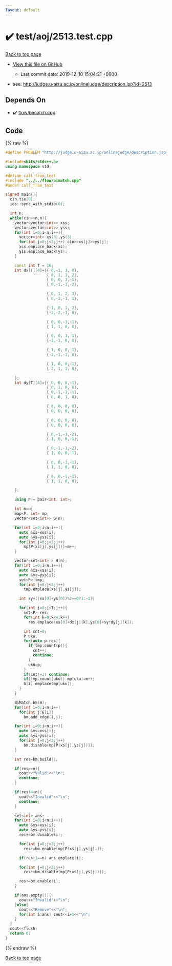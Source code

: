 ```yaml
---
layout: default
---
```


<!-- mathjax config similar to math.stackexchange -->
<script type="text/javascript" async
  src="https://cdnjs.cloudflare.com/ajax/libs/mathjax/2.7.5/MathJax.js?config=TeX-MML-AM_CHTML">
</script>
<script type="text/x-mathjax-config">
  MathJax.Hub.Config({
    TeX: { equationNumbers: { autoNumber: "AMS" }},
    tex2jax: {
      inlineMath: [ ['$','$'] ],
      processEscapes: true
    },
    "HTML-CSS": { matchFontHeight: false },
    displayAlign: "left",
    displayIndent: "2em"
  });
</script>

<script type="text/javascript" src="https://cdnjs.cloudflare.com/ajax/libs/jquery/3.4.1/jquery.min.js"></script>
<script src="https://cdn.jsdelivr.net/npm/jquery-balloon-js@1.1.2/jquery.balloon.min.js" integrity="sha256-ZEYs9VrgAeNuPvs15E39OsyOJaIkXEEt10fzxJ20+2I=" crossorigin="anonymous"></script>
<script type="text/javascript" src="../../../assets/js/copy-button.js"></script>
<link rel="stylesheet" href="../../../assets/css/copy-button.css" />


# :heavy_check_mark: test/aoj/2513.test.cpp
<a href="../../../index.html">Back to top page</a>

* <a href="{{ site.github.repository_url }}/blob/master/test/aoj/2513.test.cpp">View this file on GitHub</a>
    - Last commit date: 2019-12-10 15:04:21 +0900


* see: <a href="http://judge.u-aizu.ac.jp/onlinejudge/description.jsp?id=2513">http://judge.u-aizu.ac.jp/onlinejudge/description.jsp?id=2513</a>


## Depends On
* :heavy_check_mark: <a href="../../../library/flow/bimatch.cpp.html">flow/bimatch.cpp</a>


## Code
{% raw %}
```cpp
#define PROBLEM "http://judge.u-aizu.ac.jp/onlinejudge/description.jsp?id=2513"

#include<bits/stdc++.h>
using namespace std;

#define call_from_test
#include "../../flow/bimatch.cpp"
#undef call_from_test

signed main(){
  cin.tie(0);
  ios::sync_with_stdio(0);

  int n;
  while(cin>>n,n){
    vector<vector<int>> xss;
    vector<vector<int>> yss;
    for(int i=0;i<n;i++){
      vector<int> xs(3),ys(3);
      for(int j=0;j<3;j++) cin>>xs[j]>>ys[j];
      xss.emplace_back(xs);
      yss.emplace_back(ys);
    }

    const int T = 16;
    int dx[T][4]={{ 0,-1, 1, 0},
                  { 0, 1, 1, 2},
                  { 0, 0, 1,-1},
                  { 0,-1,-1,-2},

                  { 0, 1, 2, 3},
                  { 0,-2,-1, 1},

                  {-1, 0, 1, 2},
                  {-3,-2,-1, 0},

                  { 0, 0,-1,-1},
                  { 1, 1, 0, 0},

                  { 0, 0, 1, 1},
                  {-1,-1, 0, 0},

                  {-1, 0, 0, 1},
                  {-2,-1,-1, 0},

                  { 1, 0, 0,-1},
                  { 2, 1, 1, 0},

    };
    int dy[T][4]={{ 0, 0, 0,-1},
                  { 0, 1, 0, 0},
                  { 0,-1,-1,-1},
                  { 0, 0, 1, 0},

                  { 0, 0, 0, 0},
                  { 0, 0, 0, 0},

                  { 0, 0, 0, 0},
                  { 0, 0, 0, 0},

                  { 0,-1,-1,-2},
                  { 1, 0, 0,-1},

                  { 0,-1,-1,-2},
                  { 1, 0, 0,-1},

                  { 0, 0,-1,-1},
                  { 1, 1, 0, 0},

                  { 0, 0,-1,-1},
                  { 1, 1, 0, 0},

    };

    using P = pair<int, int>;

    int m=n;
    map<P, int> mp;
    vector<set<int>> G(n);

    for(int i=0;i<n;i++){
      auto &xs=xss[i];
      auto &ys=yss[i];
      for(int j=0;j<3;j++)
        mp[P(xs[j],ys[j])]=m++;
    }

    vector<set<int> > H(n);
    for(int i=0;i<n;i++){
      auto &xs=xss[i];
      auto &ys=yss[i];
      set<P> tmp;
      for(int j=0;j<3;j++)
        tmp.emplace(xs[j],ys[j]);

      int sy=((xs[0]+ys[0])%2==0?1:-1);

      for(int j=0;j<T;j++){
        set<P> res;
        for(int k=0;k<4;k++)
          res.emplace(xs[0]+dx[j][k],ys[0]+sy*dy[j][k]);

        int cnt=0;
        P uku;
        for(auto p:res){
          if(tmp.count(p)){
            cnt++;
            continue;
          }
          uku=p;
        }
        if(cnt!=3) continue;
        if(!mp.count(uku)) mp[uku]=m++;
        G[i].emplace(mp[uku]);
      }
    }

    BiMatch bm(m);
    for(int i=0;i<n;i++)
      for(int j:G[i])
        bm.add_edge(i,j);

    for(int i=0;i<n;i++){
      auto &xs=xss[i];
      auto &ys=yss[i];
      for(int j=0;j<3;j++)
        bm.disable(mp[P(xs[j],ys[j])]);
    }

    int res=bm.build();

    if(res==n){
      cout<<"Valid"<<"\n";
      continue;
    }

    if(res+4<n){
      cout<<"Invalid"<<"\n";
      continue;
    }

    set<int> ans;
    for(int i=0;i<n;i++){
      auto &xs=xss[i];
      auto &ys=yss[i];
      res+=bm.disable(i);

      for(int j=0;j<3;j++)
        res+=bm.enable(mp[P(xs[j],ys[j])]);

      if(res+1==n) ans.emplace(i);

      for(int j=0;j<3;j++)
        res+=bm.disable(mp[P(xs[j],ys[j])]);

      res+=bm.enable(i);
    }

    if(ans.empty()){
      cout<<"Invalid"<<"\n";
    }else{
      cout<<"Remove"<<"\n";
      for(int i:ans) cout<<i+1<<"\n";
    }
  }
  cout<<flush;
  return 0;
}

```
{% endraw %}

<a href="../../../index.html">Back to top page</a>

